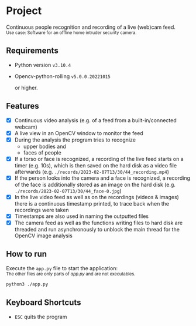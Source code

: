 # Project

Continuous people recognition and recording of a live (web)cam feed.  
<sub>Use case: Software for an offline home intruder security camera.</sub>

## Requirements

- Python version `v3.10.4`
- Opencv-python-rolling `v5.0.0.20221015`

  or higher.

## Features

- [x] Continuous video analysis (e.g. of a feed from a built-in/connected webcam)
- [x] A live view in an OpenCV window to monitor the feed
- [x] During the analysis the program tries to recognize
  - upper bodies and
  - faces of people
- [x] If a torso or face is recognized, a recording of the live feed starts on a timer (e.g. 10s), which is then saved on the hard disk as a video file afterwards (e.g. `./records/2023-02-07T13/30/44_recording.mp4`)
- [x] If the person looks into the camera and a face is recognized, a recording of the face is additionally stored as an image on the hard disk (e.g. `./records/2023-02-07T13/30/44_face-0.jpg`)
- [x] In the live video feed as well as on the recordings (videos & images) there is a continuous timestamp printed, to trace back when the recordings were taken
- [x] Timestamps are also used in naming the outputted files
- [x] The camera feed as well as the functions writing files to hard disk are threaded and run asynchronously to unblock the main thread for the OpenCV image analysis

## How to run

Execute the `app.py` file to start the application:  
<small>The other files are only parts of _app.py_ and are not executables.</small>

```sh
python3 ./app.py
```

## Keyboard Shortcuts

- `ESC` quits the program
